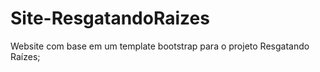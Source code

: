 # Site-ResgatandoRaizes

Website com base em um template bootstrap para o projeto Resgatando Raízes;
